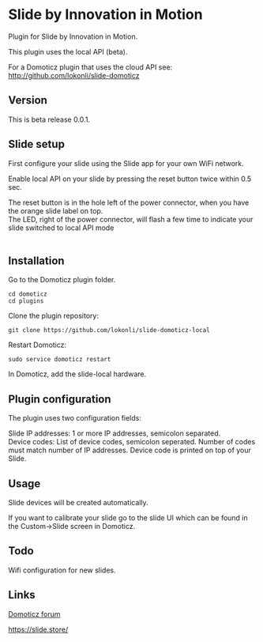 # Slide by Innovation in Motion

Plugin for Slide by Innovation in Motion.

This plugin uses the local API (beta).  

For a Domoticz plugin that uses the cloud API see:  
http://github.com/lokonli/slide-domoticz

## Version
This is beta release 0.0.1. <br/>

## Slide setup
First configure your slide using the Slide app for your own WiFi network.

Enable local API on your slide by pressing the reset button twice within 0.5 sec.<br/>


The reset button is in the hole left of the power connector, when you have the orange slide label on top.<br/>
The LED, right of the power connector, will flash a few time to indicate your slide switched to local API mode<br/>
<br/>

## Installation

Go to the Domoticz plugin folder.

    cd domoticz
    cd plugins

Clone the plugin repository:

    git clone https://github.com/lokonli/slide-domoticz-local

Restart Domoticz:

    sudo service domoticz restart

In Domoticz, add the slide-local hardware.

## Plugin configuration

The plugin uses two configuration fields:

Slide IP addresses: 1 or more IP addresses, semicolon separated.<br/>
Device codes: List of device codes, semicolon seperated. Number of codes must match number of IP addresses. Device code is printed on top of your Slide.<br/>

## Usage

Slide devices will be created automatically.

If you want to calibrate your slide go to the slide UI which can be found in the Custom->Slide screen in Domoticz.

## Todo

Wifi configuration for new slides.

## Links
[Domoticz forum](https://www.domoticz.com/forum/viewtopic.php?f=65&t=30449)

https://slide.store/
